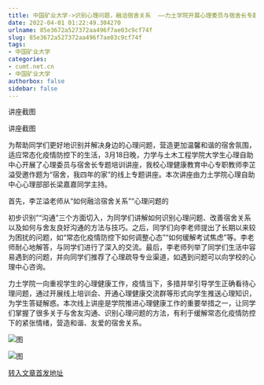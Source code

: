 ```yaml
---
title: 中国矿业大学->识别心理问题，融洽宿舍关系  ——力土学院开展心理委员与宿舍长专题培训讲座 | cumt.net.cn
date: 2022-04-01 01:22:49.304270
urlname: 85e3672a527372aa496f7ae03c9cf74f
slug: 85e3672a527372aa496f7ae03c9cf74f
tags: 
- 中国矿业大学
categories:
- cumt.net.cn
- 中国矿业大学
authorbox: false
sidebar: false
---
```

讲座截图

讲座截图

为帮助同学们更好地识别并解决身边的心理问题，营造更加温馨和谐的宿舍氛围，适应常态化疫情防控下的生活，3月18日晚，力学与土木工程学院大学生心理自助中心开展了心理委员与宿舍长专题培训讲座，我校心理健康教育中心专职教师李芷溢受邀作题为“宿舍，我四年的家”的线上专题讲座。本次讲座由力土学院心理自助中心心理部部长梁嘉嘉同学主持。

首先，李芷溢老师从“如何融洽宿舍关系”“心理问题的
<!--more-->
初步识别”“沟通”三个方面切入，为同学们讲解如何识别心理问题、改善宿舍关系以及如何与舍友良好沟通的方法与技巧。之后，同学们向李老师提出了长期以来较为困扰的问题，如“常态化疫情防控下如何调整心态”“如何缓解考试焦虑”等。李老师耐心地解答，与同学们进行了深入的交流。最后，李老师列举了同学们生活中容易遇到的问题，并向同学们推荐了心理疏导专业渠道，如遇到问题可以向学校的心理中心咨询。

力土学院一向重视学生的心理健康工作，疫情当下，多措并举引导学生正确看待心理问题，通过开展线上培训会、开通心理健康交流群等形式向学生推送心理知识，为学生答疑解惑。本次线上讲座是学院推进心理健康工作的重要举措之一，让同学们掌握了很多关于与舍友沟通、识别心理问题的方法，有利于缓解常态化疫情防控下的紧张情绪，营造和谐、友爱的宿舍关系。

![图](http://xwzx.cumt.edu.cn/_upload/article/images/e2/aa/ae4061e6493d808fc3ecc8603a29/60c83612-3368-4e7b-a3ef-9f6d2c418a51.png)

![图](http://xwzx.cumt.edu.cn/_upload/article/images/e2/aa/ae4061e6493d808fc3ecc8603a29/1542c20d-5d5a-476c-a72c-d0a22d7738fa.png)

[转入文章首发地址](http://xwzx.cumt.edu.cn/74/55/c523a619605/page.htm)